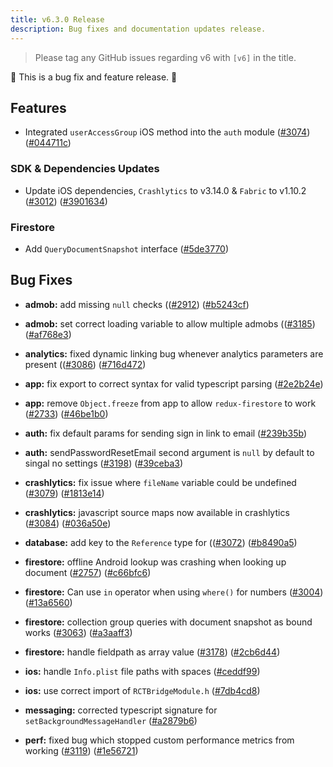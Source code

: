```yaml
---
title: v6.3.0 Release
description: Bug fixes and documentation updates release.
---
```


> Please tag any GitHub issues regarding v6 with `[v6]` in the title.

🐞 This is a bug fix and feature release. 🐞

## Features

- Integrated `userAccessGroup` iOS method into the `auth` module ([#3074](https://github.com/invertase/react-native-firebase/issues/3074)) ([#044711c](https://github.com/invertase/react-native-firebase/commit/044711cf7d70d65c1ecda039f047d2a6bf304770))

### SDK & Dependencies Updates

- Update iOS dependencies, `Crashlytics` to v3.14.0 & `Fabric` to v1.10.2 ([#3012](https://github.com/invertase/react-native-firebase/issues/3012)) ([#3901634](https://github.com/invertase/react-native-firebase/commit/39016346e419175119e863b2e2bff10166ddf40c))

### Firestore

- Add `QueryDocumentSnapshot` interface ([#5de3770](https://github.com/invertase/react-native-firebase/commit/5de37708daead91b849674b12fa5da761cbaf649))

## Bug Fixes

- **admob:** add missing `null` checks (([#2912](https://github.com/invertase/react-native-firebase/issues/2912)) ([#b5243cf](https://github.com/invertase/react-native-firebase/commit/b5243cf25a130d10160635c23846a20435995cad))

- **admob:** set correct loading variable to allow multiple admobs (([#3185](https://github.com/invertase/react-native-firebase/issues/3185)) ([#af768e3](https://github.com/invertase/react-native-firebase/commit/af768e3eb57975bec8b4c0f0f50dd0f9e7418e27))

- **analytics:** fixed dynamic linking bug whenever analytics parameters are present (([#3086](https://github.com/invertase/react-native-firebase/issues/3086)) ([#716d472](https://github.com/invertase/react-native-firebase/commit/716d47262098c1ea3dcf56aaa8e04a4dcf0de6be))

- **app:** fix export to correct syntax for valid typescript parsing ([#2e2b24e](https://github.com/invertase/react-native-firebase/commit/2e2b24e51d43524c9ec5c7becd75b7dcbaca30be))

- **app:** remove `Object.freeze` from app to allow `redux-firestore` to work ([#2733](https://github.com/invertase/react-native-firebase/issues/2733)) ([#46be1b0](https://github.com/invertase/react-native-firebase/commit/46be1b0c996e976357f1190bede29559be94a162))

- **auth:** fix default params for sending sign in link to email ([#239b35b](https://github.com/invertase/react-native-firebase/commit/239b35b362289629fa4c46aa792f9b4200545d24))

- **auth:** sendPasswordResetEmail second argument is `null` by default to singal no settings ([#3198](https://github.com/invertase/react-native-firebase/issues/3198)) ([#39ceba3](https://github.com/invertase/react-native-firebase/commit/39ceba33eccf8f4dc6e0f3b4805f0034419742a9))

- **crashlytics:** fix issue where `fileName` variable could be undefined ([#3079](https://github.com/invertase/react-native-firebase/issues/3079)) ([#1813e14](https://github.com/invertase/react-native-firebase/commit/1813e14d581ef8f8a50606388468a98c046ac818))

- **crashlytics:** javascript source maps now available in crashlytics ([#3084](https://github.com/invertase/react-native-firebase/issues/3084)) ([#036a50e](https://github.com/invertase/react-native-firebase/commit/036a50e7b8328ab51ee202300f91069edd2f4cf2))

- **database:** add key to the `Reference` type for (([#3072](https://github.com/invertase/react-native-firebase/issues/3072)) ([#b8490a5](https://github.com/invertase/react-native-firebase/commit/b8490a58a8844d88cd944e0b1d8d2fa3dfb3418f))

- **firestore:** offline Android lookup was crashing when looking up document ([#2757](https://github.com/invertase/react-native-firebase/issues/2757)) ([#c66bfc6](https://github.com/invertase/react-native-firebase/commit/c66bfc61db8538cc9c1b15fa8a1c46f4cdbc580b))

- **firestore:** Can use `in` operator when using `where()` for numbers ([#3004](https://github.com/invertase/react-native-firebase/issues/3004)) ([#13a6560](https://github.com/invertase/react-native-firebase/commit/13a6560a403b353c46dff0a0a8c52fb64241f4f8))

- **firestore:** collection group queries with document snapshot as bound works ([#3063](https://github.com/invertase/react-native-firebase/issues/3063)) ([#a3aaff3](https://github.com/invertase/react-native-firebase/commit/a3aaff353f173a386af77c7302c7b23e55b28f2c))

- **firestore:** handle fieldpath as array value ([#3178](https://github.com/invertase/react-native-firebase/issues/3178)) ([#2cb6d44](https://github.com/invertase/react-native-firebase/commit/2cb6d44b77051f3831ed52b2687ce254d407904d))

- **ios:** handle `Info.plist` file paths with spaces ([#ceddf99](https://github.com/invertase/react-native-firebase/commit/ceddf996739204ce2c971eb1819bf11640b1cace))

- **ios:** use correct import of `RCTBridgeModule.h` ([#7db4cd8](https://github.com/invertase/react-native-firebase/commit/7db4cd883ab71f40fd8c9886c80d7e7489acbcc2))

- **messaging:** corrected typescript signature for `setBackgroundMessageHandler` ([#a2879b6](https://github.com/invertase/react-native-firebase/commit/a2879b60fda86232737a437f3c74110d4652aacd))

- **perf:** fixed bug which stopped custom performance metrics from working ([#3119](https://github.com/invertase/react-native-firebase/issues/3119)) ([#1e56721](https://github.com/invertase/react-native-firebase/commit/1e567214e95b199c8d7a2ed2f804cffd83a89510))
